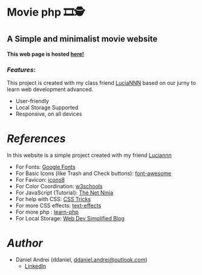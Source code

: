 # Movie php 🎞🕵

## A Simple and minimalist movie website 

#### This web page is hosted [here!](https://php.ddaniel.ro/)

### _Features_:

This <i class="fa-brands fa-php"></i> project is created with my class friend [LuciaNNN](https://github.com/luciannn98) based on our jurny to learn web development advanced.

- User-friendly
- Local Storage Supported
- Responsive, on all devices

# _References_

In this website is a simple project created with my friend [Luciannn](https://github.com/luciannn98)

- For Fonts: [Google Fonts](https://fonts.googleapis.com/css2?family=Work+Sans:wght@300&display=swap)
- For Basic Icons (like Trash and Check buttons): [font-awesome](https://fontawesome.com)
- For Favicon: [icons8](https://icons8.com/icons/)
- For Color Coordination: [w3schools](https://www.w3schools.com/colors/colors_mixer.asp?colorbottom=000000&colortop=FFFFFF)
- For JavaScript (Tutorial): [The Net Ninja](https://www.youtube.com/playlist?list=PL4cUxeGkcC9i9Ae2D9Ee1RvylH38dKuET)
- For help with CSS: [CSS Tricks](https://css-tricks.com/)
- For more CSS effects: [text-effects](https://speckyboy.com/underline-text-effects-css/)
- For more php : [learn-php](https://www.php.net/)
- For Local Storage: [Web Dev Simplified Blog](https://blog.webdevsimplified.com/2020-08/cookies-localStorage-sessionStorage/)

<!-- ## *WEBSITE DEMO*

![Screenshot (771)](https://user-images.githubusercontent.com/61280281/99399713-0844b900-290c-11eb-8d7c-1199319b4a9e.png)

![Screenshot (772)](https://user-images.githubusercontent.com/61280281/99399731-0da20380-290c-11eb-8a59-e0a2e5f9b19f.png)

![Screenshot (773)](https://user-images.githubusercontent.com/61280281/99399728-0d096d00-290c-11eb-9ee5-59cc8358676c.png)

![Screenshot (774)](https://user-images.githubusercontent.com/61280281/99399723-0b3fa980-290c-11eb-8728-03d974be548d.png) -->

# _Author_

- Daniel Andrei (ddaniel, ddaniel.andrei@outlook.com)
  - [LinkedIn](https://www.linkedin.com/in/dnandrei/)
